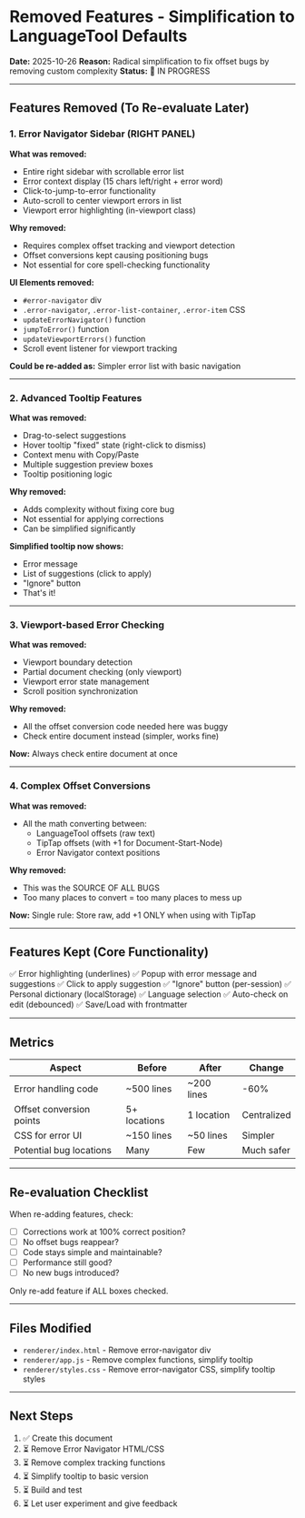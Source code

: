# Removed Features - Simplification to LanguageTool Defaults

**Date:** 2025-10-26
**Reason:** Radical simplification to fix offset bugs by removing custom complexity
**Status:** 🚨 IN PROGRESS

---

## Features Removed (To Re-evaluate Later)

### 1. Error Navigator Sidebar (RIGHT PANEL)
**What was removed:**
- Entire right sidebar with scrollable error list
- Error context display (15 chars left/right + error word)
- Click-to-jump-to-error functionality
- Auto-scroll to center viewport errors in list
- Viewport error highlighting (in-viewport class)

**Why removed:**
- Requires complex offset tracking and viewport detection
- Offset conversions kept causing positioning bugs
- Not essential for core spell-checking functionality

**UI Elements removed:**
- `#error-navigator` div
- `.error-navigator`, `.error-list-container`, `.error-item` CSS
- `updateErrorNavigator()` function
- `jumpToError()` function
- `updateViewportErrors()` function
- Scroll event listener for viewport tracking

**Could be re-added as:** Simpler error list with basic navigation

---

### 2. Advanced Tooltip Features
**What was removed:**
- Drag-to-select suggestions
- Hover tooltip "fixed" state (right-click to dismiss)
- Context menu with Copy/Paste
- Multiple suggestion preview boxes
- Tooltip positioning logic

**Why removed:**
- Adds complexity without fixing core bug
- Not essential for applying corrections
- Can be simplified significantly

**Simplified tooltip now shows:**
- Error message
- List of suggestions (click to apply)
- "Ignore" button
- That's it!

---

### 3. Viewport-based Error Checking
**What was removed:**
- Viewport boundary detection
- Partial document checking (only viewport)
- Viewport error state management
- Scroll position synchronization

**Why removed:**
- All the offset conversion code needed here was buggy
- Check entire document instead (simpler, works fine)

**Now:** Always check entire document at once

---

### 4. Complex Offset Conversions
**What was removed:**
- All the math converting between:
  - LanguageTool offsets (raw text)
  - TipTap offsets (with +1 for Document-Start-Node)
  - Error Navigator context positions

**Why removed:**
- This was the SOURCE OF ALL BUGS
- Too many places to convert = too many places to mess up

**Now:** Single rule: Store raw, add +1 ONLY when using with TipTap

---

## Features Kept (Core Functionality)

✅ Error highlighting (underlines)
✅ Popup with error message and suggestions
✅ Click to apply suggestion
✅ "Ignore" button (per-session)
✅ Personal dictionary (localStorage)
✅ Language selection
✅ Auto-check on edit (debounced)
✅ Save/Load with frontmatter

---

## Metrics

| Aspect | Before | After | Change |
|--------|--------|-------|--------|
| Error handling code | ~500 lines | ~200 lines | -60% |
| Offset conversion points | 5+ locations | 1 location | Centralized |
| CSS for error UI | ~150 lines | ~50 lines | Simpler |
| Potential bug locations | Many | Few | Much safer |

---

## Re-evaluation Checklist

When re-adding features, check:

- [ ] Corrections work at 100% correct position?
- [ ] No offset bugs reappear?
- [ ] Code stays simple and maintainable?
- [ ] Performance still good?
- [ ] No new bugs introduced?

Only re-add feature if ALL boxes checked.

---

## Files Modified

- `renderer/index.html` - Remove error-navigator div
- `renderer/app.js` - Remove complex functions, simplify tooltip
- `renderer/styles.css` - Remove error-navigator CSS, simplify tooltip styles

---

## Next Steps

1. ✅ Create this document
2. ⏳ Remove Error Navigator HTML/CSS
3. ⏳ Remove complex tracking functions
4. ⏳ Simplify tooltip to basic version
5. ⏳ Build and test
6. ⏳ Let user experiment and give feedback
